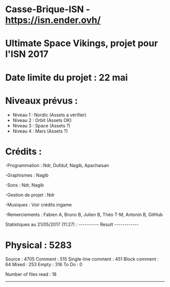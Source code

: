 # Casse-Brique-ISN - https://isn.ender.ovh/
# Ultimate Space Vikings, projet pour l'ISN 2017
# Date limite du projet : 22 mai

# Niveaux prévus :
  - Niveau 1 : Nordic (Assets a vérifier)
  - Niveau 2 : Orbit (Assets OK)
  - Niveau 3 : Space (Assets ?)
  - Niveau 4 : Mars (Assets ?)

# Crédits :

-Programmation : Ndr, Dufduf, Nagib, Apachaisan

-Graphismes : Nagib

-Sons : Ndr, Nagib

-Gestion de projet : Ndr

-Musiques : Voir crédits ingame

-Remerciements : Fabien A, Bruno B, Julien B, Théo T-M, Antonin B, GitHub


Statistiques au 21/05/2017 (11:27) :
---------- Result ------------

# Physical :  5283
 Source :  4705
 Comment :  515
 Single-line comment :  451
 Block comment :  64
 Mixed :  253
 Empty :  316
 To Do :  0

Number of files read :  18

------------------------------
